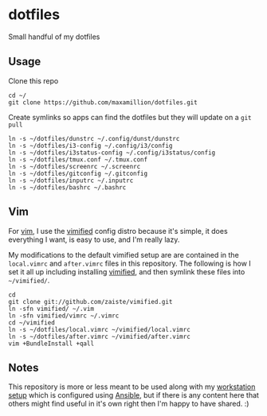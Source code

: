 # dotfiles
Small handful of my dotfiles


## Usage

Clone this repo

    cd ~/
    git clone https://github.com/maxamillion/dotfiles.git

Create symlinks so apps can find the dotfiles but they will update on a `git pull`

    ln -s ~/dotfiles/dunstrc ~/.config/dunst/dunstrc
    ln -s ~/dotfiles/i3-config ~/.config/i3/config
    ln -s ~/dotfiles/i3status-config ~/.config/i3status/config
    ln -s ~/dotfiles/tmux.conf ~/.tmux.conf
    ln -s ~/dotfiles/screenrc ~/.screenrc
    ln -s ~/dotfiles/gitconfig ~/.gitconfig
    ln -s ~/dotfiles/inputrc ~/.inputrc
    ln -s ~/dotfiles/bashrc ~/.bashrc


## Vim
For [vim](http://www.vim.org/), I use the
[vimified](https://github.com/zaiste/vimified)
config distro because it's simple, it does everything I want, is easy to use,
and I'm really lazy.

My modifications to the default vimified setup are are contained in the
`local.vimrc` and `after.vimrc` files in this repository. The following is how
I set it all up including installing [vimified](https://github.com/zaiste/vimified),
and then symlink these files into `~/vimified/`.

    cd
    git clone git://github.com/zaiste/vimified.git
    ln -sfn vimified/ ~/.vim
    ln -sfn vimified/vimrc ~/.vimrc
    cd ~/vimified
    ln -s ~/dotfiles/local.vimrc ~/vimified/local.vimrc
    ln -s ~/dotfiles/after.vimrc ~/vimified/after.vimrc
    vim +BundleInstall +qall


## Notes
This repository is more or less meant to be used along with my [workstation
setup](https://github.com/maxamillion/ansible-maxamillion-workstation)
which is configured using [Ansible](https://www.ansible.com/), but if there is
any content here that others might find useful in it's own right then I'm happy
to have shared. :)
